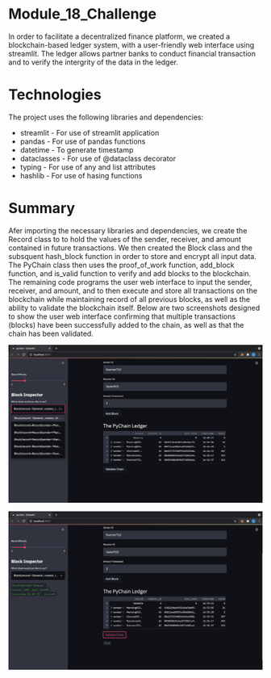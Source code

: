 # Module_18_Challenge
In order to facilitate a decentralized finance platform, we created a blockchain-based ledger system, with a user-friendly web interface using streamlit. The ledger allows partner banks to conduct financial transaction and to verify the intergrity of the data in the ledger. 

# Technologies
The project uses the following libraries and dependencies:
* streamlit - For use of streamlit application
* pandas - For use of pandas functions
* datetime - To generate timestamp
* dataclasses - For use of @dataclass decorator
* typing - For use of any and list attributes
* hashlib - For use of hasing functions

# Summary
Afer importing the necessary libraries and dependencies, we create the Record class to to hold the values of the sender, receiver, and amount contained in future transactions. We then created the Block class and the subsquent hash_block function in order to store and encrypt all input data. The PyChain class then uses the proof_of_work function, add_block function, and is_valid function to verify and add blocks to the blockchain. The remaining code programs the user web interface to input the sender, receiver, and amount, and to then execute and store all transactions on the blockchain while maintaining record of all previous blocks, as well as the ability to validate the blockchain itself. Below are two screenshots designed to show the user web interface confirming that multiple transactions (blocks) have been successfully added to the chain, as well as that the chain has been validated. 

![Multiple Blocks on Blockchain](Starter_Code/dispay_blocks.png)

![Validation of Blockchain](Starter_Code/display_validation.png)




